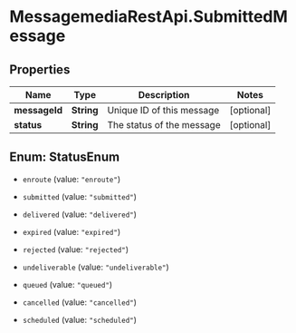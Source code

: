 # MessagemediaRestApi.SubmittedMessage

## Properties
Name | Type | Description | Notes
------------ | ------------- | ------------- | -------------
**messageId** | **String** | Unique ID of this message | [optional] 
**status** | **String** | The status of the message | [optional] 


<a name="StatusEnum"></a>
## Enum: StatusEnum


* `enroute` (value: `"enroute"`)

* `submitted` (value: `"submitted"`)

* `delivered` (value: `"delivered"`)

* `expired` (value: `"expired"`)

* `rejected` (value: `"rejected"`)

* `undeliverable` (value: `"undeliverable"`)

* `queued` (value: `"queued"`)

* `cancelled` (value: `"cancelled"`)

* `scheduled` (value: `"scheduled"`)




